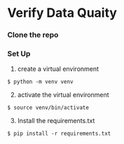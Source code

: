 # Verify Data Quaity

### Clone the repo

### Set Up
1. create a virtual environment
```
$ python -m venv venv
```
2. activate the virtual environment
```
$ source venv/bin/activate
```
3. Install the requirements.txt
```
$ pip install -r requirements.txt
```
